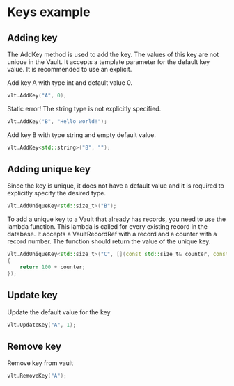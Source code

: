# Keys example

## Adding key
The AddKey method is used to add the key. 
The values of this key are not unique in the Vault. 
It accepts a template parameter for the default key value. 
It is recommended to use an explicit.

Add key A with type int and default value 0.

```c++
vlt.AddKey("A", 0);
```

Static error! The string type is not explicitly specified.

```c++
vlt.AddKey("B", "Hello world!");
```

Add key B with type string and empty default value.

```c++
vlt.AddKey<std::string>("B", "");
```

## Adding unique key
Since the key is unique, it does not have a default value and it is required to explicitly specify the desired type.

```c++
vlt.AddUniqueKey<std::size_t>("B");
```

To add a unique key to a Vault that already has records, you need to use the lambda function. 
This lambda is called for every existing record in the database. 
It accepts a VaultRecordRef with a record and a counter with a record number. 
The function should return the value of the unique key.

```c++
vlt.AddUniqueKey<std::size_t>("C", [](const std::size_t& counter, const mvlt::VaultRecordRef&) -> std::size_t
{
    return 100 + counter;
});
```

## Update key
Update the default value for the key

```c++
vlt.UpdateKey("A", 1);
```

## Remove key
Remove key from vault

```c++
vlt.RemoveKey("A");
```